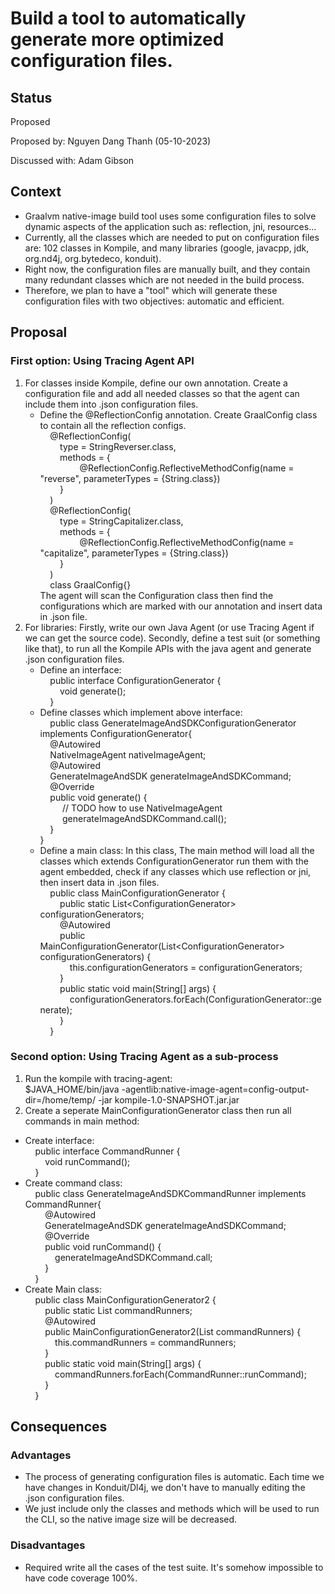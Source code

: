 # Build a tool to automatically generate more optimized configuration files.

## Status
Proposed

Proposed by: Nguyen Dang Thanh (05-10-2023)

Discussed with: Adam Gibson

## Context
- Graalvm native-image build tool uses some configuration files to solve dynamic aspects of the application such as: reflection, jni, resources...
- Currently, all the classes which are needed to put on configuration files are: 102 classes in Kompile, and many libraries (google, javacpp, jdk, org.nd4j, org.bytedeco, konduit).
- Right now, the configuration files are manually built, and they contain many redundant classes which are not needed in the build process.
- Therefore, we plan to have a "tool" which will generate these configuration files with two objectives: automatic and efficient.

## Proposal
### First option: Using Tracing Agent API
1. For classes inside Kompile, define our own annotation. Create a configuration file and add all needed classes so that the agent can include them into .json configuration files. 
   - Define the @ReflectionConfig annotation. Create GraalConfig class to contain all the reflection configs. \
   &nbsp;&nbsp;&nbsp;&nbsp;@ReflectionConfig( \
   &nbsp;&nbsp;&nbsp;&nbsp;&nbsp;&nbsp;&nbsp;&nbsp;type = StringReverser.class, \
   &nbsp;&nbsp;&nbsp;&nbsp;&nbsp;&nbsp;&nbsp;&nbsp;methods = { \
   &nbsp;&nbsp;&nbsp;&nbsp;&nbsp;&nbsp;&nbsp;&nbsp;&nbsp;&nbsp;&nbsp;&nbsp;&nbsp;&nbsp;&nbsp;&nbsp;@ReflectionConfig.ReflectiveMethodConfig(name = "reverse", parameterTypes = {String.class}) \
   &nbsp;&nbsp;&nbsp;&nbsp;&nbsp;&nbsp;&nbsp;&nbsp;} \
   &nbsp;&nbsp;&nbsp;&nbsp;) \
   &nbsp;&nbsp;&nbsp;&nbsp;@ReflectionConfig( \
   &nbsp;&nbsp;&nbsp;&nbsp;&nbsp;&nbsp;&nbsp;&nbsp;type = StringCapitalizer.class, \
   &nbsp;&nbsp;&nbsp;&nbsp;&nbsp;&nbsp;&nbsp;&nbsp;methods = { \
   &nbsp;&nbsp;&nbsp;&nbsp;&nbsp;&nbsp;&nbsp;&nbsp;&nbsp;&nbsp;&nbsp;&nbsp;&nbsp;&nbsp;&nbsp;&nbsp;@ReflectionConfig.ReflectiveMethodConfig(name = "capitalize", parameterTypes = {String.class}) \
   &nbsp;&nbsp;&nbsp;&nbsp;&nbsp;&nbsp;&nbsp;&nbsp;} \
   &nbsp;&nbsp;&nbsp;&nbsp;) \
   &nbsp;&nbsp;&nbsp;&nbsp;class GraalConfig{}\
   The agent will scan the Configuration class then find the configurations which are marked with our annotation and insert data in .json file.
2. For libraries: Firstly, write our own Java Agent (or use Tracing Agent if we can get the source code). Secondly, define a test suit (or something like that), to run all the Kompile APIs with the java agent and generate .json configuration files. 
   - Define an interface: \
   &nbsp;&nbsp;&nbsp;&nbsp;public interface ConfigurationGenerator { \
   &nbsp;&nbsp;&nbsp;&nbsp;&nbsp;&nbsp;&nbsp;&nbsp;void generate(); \
   &nbsp;&nbsp;&nbsp;&nbsp;} 
   - Define classes which implement above interface: \
   &nbsp;&nbsp;&nbsp;&nbsp;public class GenerateImageAndSDKConfigurationGenerator implements ConfigurationGenerator{ \
   &nbsp;&nbsp;&nbsp;&nbsp;@Autowired \
   &nbsp;&nbsp;&nbsp;&nbsp;NativeImageAgent nativeImageAgent; \
   &nbsp;&nbsp;&nbsp;&nbsp;@Autowired \
   &nbsp;&nbsp;&nbsp;&nbsp;GenerateImageAndSDK generateImageAndSDKCommand; \
   &nbsp;&nbsp;&nbsp;&nbsp;@Override \
   &nbsp;&nbsp;&nbsp;&nbsp;public void generate() { \
   &nbsp;&nbsp;&nbsp;&nbsp; &nbsp;&nbsp;&nbsp;&nbsp;// TODO how to use NativeImageAgent \
   &nbsp;&nbsp;&nbsp;&nbsp; &nbsp;&nbsp;&nbsp;&nbsp;generateImageAndSDKCommand.call(); \
   &nbsp;&nbsp;&nbsp;&nbsp;} \
   }
   - Define a main class: In this class, The main method will load all the classes which extends ConfigurationGenerator run them with the agent embedded, check if any classes which use reflection or jni, then insert data in .json files. \
   &nbsp;&nbsp;&nbsp;&nbsp;public class MainConfigurationGenerator { \
   &nbsp;&nbsp;&nbsp;&nbsp;&nbsp;&nbsp;&nbsp;&nbsp;public static List\<ConfigurationGenerator\> configurationGenerators;\
     &nbsp;&nbsp;&nbsp;&nbsp;&nbsp;&nbsp;&nbsp;&nbsp;@Autowired \
     &nbsp;&nbsp;&nbsp;&nbsp;&nbsp;&nbsp;&nbsp;&nbsp;public MainConfigurationGenerator(List\<ConfigurationGenerator\> configurationGenerators) { \
     &nbsp;&nbsp;&nbsp;&nbsp;&nbsp;&nbsp;&nbsp;&nbsp;&nbsp;&nbsp;&nbsp;&nbsp;this.configurationGenerators = configurationGenerators; \
     &nbsp;&nbsp;&nbsp;&nbsp;&nbsp;&nbsp;&nbsp;&nbsp;} \
     &nbsp;&nbsp;&nbsp;&nbsp;&nbsp;&nbsp;&nbsp;&nbsp;public static void main(String[] args) { \
     &nbsp;&nbsp;&nbsp;&nbsp;&nbsp;&nbsp;&nbsp;&nbsp;&nbsp;&nbsp;&nbsp;&nbsp;configurationGenerators.forEach(ConfigurationGenerator::generate); \
     &nbsp;&nbsp;&nbsp;&nbsp;&nbsp;&nbsp;&nbsp;&nbsp;} \
     &nbsp;&nbsp;&nbsp;&nbsp;}
### Second option: Using Tracing Agent as a sub-process
1. Run the kompile with tracing-agent: \
$JAVA_HOME/bin/java -agentlib:native-image-agent=config-output-dir=/home/temp/ -jar kompile-1.0-SNAPSHOT.jar.jar
2. Create a seperate MainConfigurationGenerator class then run all commands in main method: 
- Create interface:\
  &nbsp;&nbsp;&nbsp;&nbsp;public interface CommandRunner { \
  &nbsp;&nbsp;&nbsp;&nbsp;&nbsp;&nbsp;&nbsp;&nbsp;void runCommand(); \
  &nbsp;&nbsp;&nbsp;&nbsp;} 
- Create command class: \
  &nbsp;&nbsp;&nbsp;&nbsp;public class GenerateImageAndSDKCommandRunner implements CommandRunner{ \
  &nbsp;&nbsp;&nbsp;&nbsp;&nbsp;&nbsp;&nbsp;&nbsp;@Autowired \
  &nbsp;&nbsp;&nbsp;&nbsp;&nbsp;&nbsp;&nbsp;&nbsp;GenerateImageAndSDK generateImageAndSDKCommand; \
  &nbsp;&nbsp;&nbsp;&nbsp;&nbsp;&nbsp;&nbsp;&nbsp;@Override \
  &nbsp;&nbsp;&nbsp;&nbsp;&nbsp;&nbsp;&nbsp;&nbsp;public void runCommand() { \
  &nbsp;&nbsp;&nbsp;&nbsp;&nbsp;&nbsp;&nbsp;&nbsp;&nbsp;&nbsp;&nbsp;&nbsp;generateImageAndSDKCommand.call; \
  &nbsp;&nbsp;&nbsp;&nbsp;&nbsp;&nbsp;&nbsp;&nbsp;} \
  &nbsp;&nbsp;&nbsp;&nbsp;} 
- Create Main class:\
  &nbsp;&nbsp;&nbsp;&nbsp;public class MainConfigurationGenerator2 { \
  &nbsp;&nbsp;&nbsp;&nbsp;&nbsp;&nbsp;&nbsp;&nbsp;public static List<CommandRunner> commandRunners; \
  &nbsp;&nbsp;&nbsp;&nbsp;&nbsp;&nbsp;&nbsp;&nbsp;@Autowired \
  &nbsp;&nbsp;&nbsp;&nbsp;&nbsp;&nbsp;&nbsp;&nbsp;public MainConfigurationGenerator2(List<CommandRunner> commandRunners) { \
  &nbsp;&nbsp;&nbsp;&nbsp;&nbsp;&nbsp;&nbsp;&nbsp;&nbsp;&nbsp;&nbsp;&nbsp;this.commandRunners = commandRunners; \
  &nbsp;&nbsp;&nbsp;&nbsp;&nbsp;&nbsp;&nbsp;&nbsp;} \
  &nbsp;&nbsp;&nbsp;&nbsp;&nbsp;&nbsp;&nbsp;&nbsp;public static void main(String[] args) { \
  &nbsp;&nbsp;&nbsp;&nbsp;&nbsp;&nbsp;&nbsp;&nbsp;&nbsp;&nbsp;&nbsp;&nbsp;commandRunners.forEach(CommandRunner::runCommand); \
  &nbsp;&nbsp;&nbsp;&nbsp;&nbsp;&nbsp;&nbsp;&nbsp;} \
  &nbsp;&nbsp;&nbsp;&nbsp;} 

## Consequences
### Advantages
- The process of generating configuration files is automatic. Each time we have changes in Konduit/Dl4j, we don't have to manually editing the .json configuration files.
- We just include only the classes and methods which will be used to run the CLI, so the native image size will be decreased.

### Disadvantages
- Required write all the cases of the test suite. It's somehow impossible to have code coverage 100%.